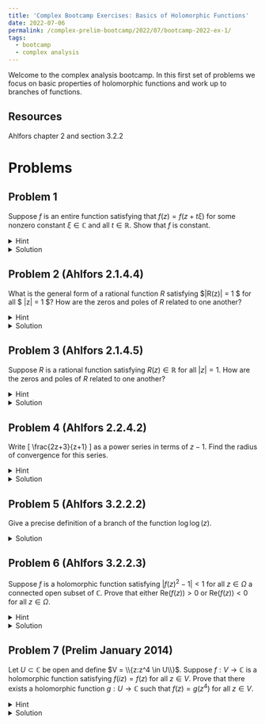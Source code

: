 ```yaml
---
title: 'Complex Bootcamp Exercises: Basics of Holomorphic Functions'
date: 2022-07-06
permalink: /complex-prelim-bootcamp/2022/07/bootcamp-2022-ex-1/
tags:
  - bootcamp
  - complex analysis
---
```


Welcome to the complex analysis bootcamp. In this first set of problems we focus on basic properties of holomorphic functions and work up to branches of functions. 

Resources
------
Ahlfors chapter 2 and section 3.2.2

Problems
======

Problem 1
------
Suppose $f$ is an entire function satisfying that $f(z) = f(z + t\xi)$ for some nonzero constant $\xi \in \mathbb{C}$ and all $t\in \mathbb{R}$. Show that $f$ is constant. 
<details>
	<summary>Hint</summary>
	Suppose that $\xi = 1$ and compute $\partial f/\partial x$. Use the Cauchy-Riemann equations to reach the desired conclusion. 
</details>
<details>
	<summary>Solution</summary>
	Supposing that $\xi = 1$ and writing $f(x + iy) = u(x,y) + iv(x,y)$ (where $u,v:\mathbb{R}^2 \to \mathbb{R}$ are the real and imaginary parts of $f$) we find $$ \frac{\partial u}{\partial x} = \frac{\partial v}{\partial x} = 0$$ and by the Cauchy-Riemann equations it follows that the $y$ partials are also zero. 
	Hence $u,v$ are constant functions giving us the desired result. 

	In the case that $\xi \ne 1$ define $g(z) = f(\xi z)$, then $g(z+t) = f(\xi z + t\xi) = f(\xi z) = g(z)$ so $g$ is an entire function satisfying our prior assumptions, and hence is constant.
</details>

Problem 2 (Ahlfors 2.1.4.4)
------
What is the general form of a rational function $R$ satisfying $|R(z)| = 1 $ for all $ |z| = 1 $? How are the zeros and poles of $R$ related to one another?
<details>
	<summary>Hint</summary>
	We know that \(z = 1/\overline{z}\) when \(|z| = 1\) so \( \overline{R(z)} = \overline{R(1/\overline{z})}\) on \(|z| = 1\).
	Can you establish what relationship \(R(z)\) and \(\overline{R(1/\overline{z})}\) have when $|z| \ne 1$?
</details>
<details>
	<summary>Solution</summary>
	As outlined in the hint, $$1 = |R(z)|^2 = R(z) \overline{R(z)} = R(z)\overline{R\left(\frac{1}{\overline{z}}\right)} $$ on the circle $|z| = 1$. 
	Note that due to the double conjugation on $\overline{R(1/\overline{z})}$ this is a rational function of $z$, and hence so is its product with $R(z)$. 
	Note that since an infinite number of points satisfy $|z| = 1$ it must follow that the above equality holds on all of $\mathbb{C}$.
	Hence we have 
	$$ R(z) = \overline{R\left(\frac{1}{\overline{z}}\right)}^{-1} $$ for all $z$ that are not poles of $R(z)$. 
	From here, we see that $R$ has a root at some $z\in\mathbb{C}$ with order $m$ if and only if $R$ has a pole at $\overline{z}^{-1}$ of order $m$. 
	This completely describes all roots and poles of $R$, so we are encouraged to define a rational function
	$$ S(z) = z^m\prod_{i = 1}^n \left(\frac{z-z_i}{1-\overline{z_i}z}\right)^{m_i} $$
	where the $\{z_i\}_{i=1}^n$ are the distinct nonzero roots of $R$ with order $\{m_i\}_{i=1}^n$ and $m$ is the order of the root at $z = 0$. 
	Computing $R(z)/S(z)$ we see that since $R(z)$ and $S(z)$ have the same roots/poles with the same orders their quotient must not have any roots or poles. 
	The only rational functions with this property are nonzero constants, so let $R(z)/S(z) = \alpha \in \mathbb{C}\setminus \{0\}$. 
	Finally, since $|R(z)| = |S(z)| = 1$ when $|z| = 1$ we must have $|\alpha| = 1$ hence the general form is 
	$$R(z) = \alpha S(z) = \alpha \prod_{i = 1}^n \left(\frac{z-z_i}{1-\overline{z_i}z}\right)^{m_i}$$
</details>


Problem 3 (Ahlfors 2.1.4.5)
------
Suppose $R$ is a rational function satisfying $R(z) \in \mathbb{R}$ for all $|z| = 1$. How are the zeros and poles of $R$ related to one another?
<details>
	<summary>Hint</summary>
	As in the last problem, we can deduce a relationship between \(R\) and \(\overline{R(1/\overline{z})}\) now using the additional fact that \(\overline{R(z)} = R(z)\). 
</details>
<details>
	<summary>Solution</summary>
	First, we see that if $R = 0$ then it is of this desired form. Suppose for the rest of this that $R \ne 0$.
	Similar to the last problem, we find the relationship
	$$R(z) = \overline{R(z)} = \overline{R\left(\frac{1}{\overline{z}}\right)} $$
	which, by the same reasoning, is equal for all $z$ in the domain of $R$. 
	We then find that $z$ is a root (resp. pole) of order $m$ of $R$ if and only if $\overline{z}^{-1}$ is also root (resp. pole) of order $m$. 
	This allows us to classify all poles/roots if we know all poles/roots $z$ with $|z| \leq 1$, where $0 < |z| < 1$ come in pairs $(z,\overline z^{-1})$ and $|z| = 1$ are single roots. (Note - unlike the last problem its much more difficult to find the general form of these maps. This is because our rational factors $(1-z)(1-\overline{z}^{-1})$ aren't themselves maps sending the circle to the reals.)
</details>

Problem 4 (Ahlfors 2.2.4.2)
------
Write \[ \frac{2z+3}{z+1} \] as a power series in terms of $z-1$. Find the radius of convergence for this series. 
<details>
	<summary>Hint</summary>
	Algebraically manipulate the expression so you can use the geometric series formula $$ \frac{1}{1-r} = \sum_{n=0}^\infty r^n $$ where \(r\) is an expression containing $z-1$. 
</details>
<details>
	<summary>Solution</summary>
	$$ \begin{align*} 
		\frac{2z+3}{z+1} &= \frac{2z+2}{z+1} + \frac{1}{z+1} \\
		&= 2 + \frac{1}{2-(1-z)} \\
		&= 1 + \frac{1}{2} \frac{1}{1 - \frac{1-z}{2}} \\
		&= 1 + \frac{1}{2} \sum_{n=0}^\infty \left( - \frac{1}{2}\right)^n (z-1)^n
	\end{align*} $$
	for $n > 0 $ we see $|a_n| = 1/2^{n+1}$, so 
	$$ 1/R = \limsup_{n\to\infty} \sqrt[n]{1/2^{n+1}} = 1/2 $$ giving a radius of convergence of 2. 
</details>

Problem 5 (Ahlfors 3.2.2.2)
------
Give a precise definition of a branch of the function $\log \log(z)$. 

<details>
	<summary>Solution</summary>
	Define $U = \mathbb{C} \setminus \{z\in \mathbb{R}: z \leq 1\}$ then restrict the principle branch of $\log$ to $U$. 
	We see $\log(U) = \{x+iy: |y| < \pi\} \setminus \mathbb{R}^{\leq 0}$ which lies in the domain of the principle branch of $\log$, hence our definition of $\log \log:U\to \mathbb{C}$ is a well defined single valued branch.
</details>


Problem 6 (Ahlfors 3.2.2.3)
------
Suppose $f$ is a holomorphic function satisfying $|f(z)^2 - 1| < 1$ for all $z \in \Omega$ a connected open subset of $\mathbb{C}$. Prove that either $\text{Re}(f(z)) > 0$ or $\text{Re}(f(z)) < 0$ for all $z\in \Omega$. 
<details>
	<summary>Hint</summary>
	Consider the branches of $\sqrt{z}$ that you can define on the ball of radius 1 centered at 1. 
	What can you deduce about the set of points $w$ satisfying $|w^2 - 1| < 1$?
</details>
<details>
	<summary>Solution</summary>
	Following the hint, define two branches of $\sqrt{z}$ as maps $s_1,s_2:\mathbb{C} \setminus \{a\in \mathbb{R}: a \leq 0\} \to \mathbb{C}$ by choosing one to be the principle branch of square root ($s_1$) and the other its negative ($s_2$). 
	$s_1$ has image the half plane with $\text{Re}(z) > 0$ while $s_2$ has image the opposite half plane $\text{Re}(z)<0$. 
	Now, if $|w^2 - 1| < 1$ we see that $w^2 \in B_1(1)$. 
	This ball is contained in the domains of both $s_1,s_2$ and applying them to this set we find $s_1(B_1(1))$ is in the half plane $\text{Re}(z) > 0$ while $s_2(B_1(1))$ is in the half plane $\text{Re}(z) < 0$ and since the ball is connected we see its square roots are as well. 
	Finally, since $\Omega$ is connected we must have that $f(\Omega)$ is connected, so $f(\Omega)\subset s_i(B_1(1))$ for one of $i = 1, 2$. 
</details>

Problem 7 (Prelim January 2014)
------
Let $U\subset\mathbb{C}$ be open and define $V = \\{z:z^4 \in U\\}$. 
Suppose $f: V \to \mathbb{C}$ is a holomorphic function satisfying $f(iz) = f(z)$ for all $z \in V$. 
Prove that there exists a holomorphic function $g:U \to \mathbb{C}$ such that $f(z) = g(z^4)$ for all $z\in V$. 
<details>
	<summary>Hint</summary>
	Intuitively this is solved if we can let $g(z) = f(\sqrt[4]{z})$, but this is ill-defined unless we work with branches of $\sqrt[4]{z}$. 
	Define two separate branch cuts of $\sqrt[4]{z}$ to find different candidates of $g(z)$ defined on different domains. Try to "combine" these into one function. <br>


	You may find that this process only defines $g$ on $U\setminus\{0\}$ due to both branch cuts excluding zero. 
	Recall that such a function can be extended analytically to 0 if $\lim_{z\to 0} zg(z) = 0$ (removable singularities; Ahlfors 4.3.1.) 
</details>
<details>
	<summary>Solution</summary>
	As mentioned in the hint, we wish to rigorously write $g(z) := f(\sqrt[4]{z})$ for $z \in U$. 
	Let $$ U_1 = \mathbb{C} \setminus \{ z: z \in \mathbb{R}^{\leq 0} \}\cap U \quad \text{and} \quad U_2 = \mathbb{C} \setminus \{z: z \in i\mathbb{R}^{\leq 0} \}\cap U $$
	Define the two functions $s_1:U_1\to \mathbb{C}$ the principle branch of $\sqrt[4]{z}$ and $s_2:U_2\to \mathbb{C}$ by $re^{i\theta} \mapsto \sqrt[4]{r}e^{i\theta / 4}$ for $r > 0$ and $-\pi/2 < \theta < 3\pi/2$. 
	Note that since $(s_i(z))^4 = z$ we have that $z \in U \implies s_i(z) \in V$, hence on $U_i$ the function $g_i = f\circ s_i$, $i = 1,2$ is well defined. 
	Now if $z \in U_1\cap U_2$ it is possible that $s_1(z) \ne s_2(z)$, but they may differ only by a power of a forth root of unity. 
	Therefore, $$ g_1(z) = f(s_1(z)) = f(i^ks_2(z)) = f(s_2(z)) = g_2(z) $$ showing the $g_i$ agree on $U_1\cap U_2$. 
	As a result of this we can define $g:U\setminus \{0\} \to \mathbb{C}$ by $g(z) = g_1(z)$ for all $z\in U_1$ and $g(z) = g_2(z)$ for $z \notin U_2$ and $z \ne 0$. 
	This resulting function is holomorphic, because for every $z$ we can select a neighborhood where $g = g_i$. 
	Finally, if $0 \in U$ then $0\in V$ and since $f$ is holomorphic we can select a neighborhood of $0$ where $f$ is bounded. 
	This allows us to evaluate the limit $$ \lim_{z\to 0} zg(z) = \lim_{z\to 0} zf(s_i(z)) = \lim_{z\to 0} zM = 0$$ where $M$ is the bound of $f$ in the neighborhood of zero. 
	This shows that the singularity of $g$ at zero is removable and we can extend $g$ holomorphically to all of $U$. 
	Now, by how we defined $g$ we see that $g(z^4) = f(z)$ for all $z \ne 0$. 
	Since both maps are continuous, taking the limit as $z\to 0$ gives $g(0^4) = f(0)$ showing the identity is satisfied on all of $V$. 
</details>
